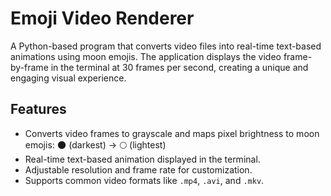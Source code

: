 # Emoji Video Renderer

A Python-based program that converts video files into real-time text-based animations using moon emojis. The application displays the video frame-by-frame in the terminal at 30 frames per second, creating a unique and engaging visual experience.

## Features

- Converts video frames to grayscale and maps pixel brightness to moon emojis:
  🌑 (darkest) → 🌕 (lightest)
- Real-time text-based animation displayed in the terminal.
- Adjustable resolution and frame rate for customization.
- Supports common video formats like `.mp4`, `.avi`, and `.mkv`.
